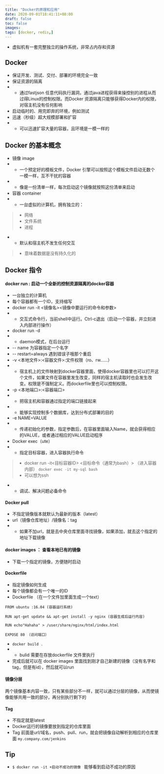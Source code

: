 ```yaml
---
title: "Docker的原理和应用"
date: 2020-09-01T18:41:11+08:00
draft: false
toc: false
images:
tags: [docker, redis,]
---
```

- 虚拟机有一套完整独立的操作系统，非常占内存和资源
## Docker
- 保证开发、测试、交付、部署的环境完全一致
- 保证资源的隔离
- - 通过fastjson 任意代码执行漏洞，通过java进程获得来操控别的进程从而过得Linux的控制权限。而Docker 资源隔离只能够获得Docker内的权限，对宿主机没有任何影响
- 启动临时的、用完即弃的环境，例如测试
- 迅速（秒级）超大规模部署和扩容
- - 可以迅速扩容大量的容器，且环境是一模一样的

## Docker 的基本概念
- 镜像 image
- - 一个预定好的模板文件，Docker 引擎可以按照这个模板文件启动无数个一模一样，互不干扰的容器
- - 像是一份清单一样，每次启动这个镜像就按照这份清单来启动
- 容器 container
- - 一台虚拟的计算机，拥有独立的：
>- 网络
>- 文件系统
>- 进程
- - 默认和宿主机不发生任何交互
>- 意味着数据是没有持久化的 

## Docker 指令
#### docker run : 启动一个全新的控制资源隔离的docker容器
- 一台独立的计算机
- 每个容器都有一个ID，支持缩写
- docker run -it <镜像名><镜像中要运行的命令和参数>
- - 交互式命令行，当前shell中运行。Ctrl-c退出（启动一个容器，并立刻进入内部进行操作）
- docker run -d
- - daemon模式，在后台运行  
- -- name 为容器指定一个名字
- -- restart=always 遇到错误子哦那个重启
- -v <本地文件>:<容器文件>:文件权限（ro、rw……）
- - 宿主机上的文件映射到docker容器里面，使得docker容器里也可以打开这个文件，如果文件在容器里发生改变，同样的宿主机读取时也会发生改变。权限是不强制定义。而dockerfile里也可以控制权限。
- -p <本地端口>:<容器端口>
- - 把宿主机和容器通过指定的端口链接起来
- - 能够实现控制多个数据库，达到分布式部署的目的
- -e NAME=VALUE
-  - 传递初始化的参数，指定参数后，在容器里面输入Name，就会获得相应的VALUE，或者通过相应的VALUE启动程序
- Docker exec（ute）
- - 指定目标容器，进入容器执行命令
>- docker run -it<目标容器ID> <目标命令（通常为bash）> （进入容器内部）
`docker exec -it my-sql bash`
>- 可以想为ssh
- - 调试、解决问题必备命令
#### Docker pull
- 不指定镜像版本就默认为最新的版本（latest）
- url（镜像仓库地址）/镜像名：tag
- - 如果不加url，就是去中央仓库里面寻找镜像，如果添加，就去这个指定的地址下载镜像
#### docker images ： 查看本地已有的镜像
- 下载一个指定的镜像，方便随时启动

#### Dockerfile
- 指定镜像如何生成
- 每个镜像都会有一个唯一的ID
- Dockerfile （在一个文件加里面生成一个text）
```
FROM ubuntu :16.04 (容器运行系统)

RUN apt-get update && apt-get install -y nginx (容器生成后运行内容)

RUN echo"Hahaha" > /user/share/nginx/html/index.html 

EXPOSE 80 （访问端口）
```
- `docker build .`
- - bulid 需要在存放dockerfile 文件里执行
- 完成后就可以在 docker images 里面找到刚才自己新建的镜像（没有名字和tag，但是有id），然后就可以run
#### 镜像分层 
两个镜像基本内容一致，只有某些部分不一样，就可以通过分层的镜像，从而使镜像能够共用一致的部分，再分别执行剩下的

#### Tag
- 不指定就是latest
- Docker运行的镜像要放到指定的仓库里面
- Tag 前面是url/域名，push、pull、run，就会把镜像自动解析到相应的仓库里面
`my.company.com/jenkins`

## Tip
- `$ docker run -it +启动不成功的镜像 ` 能够看到启动不成功的原因